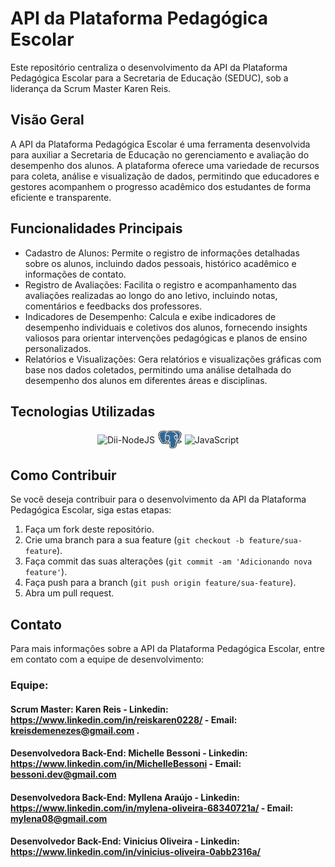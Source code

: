 # API da Plataforma Pedagógica Escolar

Este repositório centraliza o desenvolvimento da API da Plataforma Pedagógica Escolar para a Secretaria de Educação (SEDUC), sob a liderança da Scrum Master Karen Reis.

## Visão Geral

A API da Plataforma Pedagógica Escolar é uma ferramenta desenvolvida para auxiliar a Secretaria de Educação no gerenciamento e avaliação do desempenho dos alunos. A plataforma oferece uma variedade de recursos para coleta, análise e visualização de dados, permitindo que educadores e gestores acompanhem o progresso acadêmico dos estudantes de forma eficiente e transparente.

## Funcionalidades Principais

- Cadastro de Alunos: Permite o registro de informações detalhadas sobre os alunos, incluindo dados pessoais, histórico acadêmico e informações de contato.
- Registro de Avaliações: Facilita o registro e acompanhamento das avaliações realizadas ao longo do ano letivo, incluindo notas, comentários e feedbacks dos professores.
- Indicadores de Desempenho: Calcula e exibe indicadores de desempenho individuais e coletivos dos alunos, fornecendo insights valiosos para orientar intervenções pedagógicas e planos de ensino personalizados.
- Relatórios e Visualizações: Gera relatórios e visualizações gráficas com base nos dados coletados, permitindo uma análise detalhada do desempenho dos alunos em diferentes áreas e disciplinas.

## Tecnologias Utilizadas

 <div align="center">
    <img align="center" alt="Dii-NodeJS" height="30" width="40" src="https://cdn.jsdelivr.net/gh/devicons/devicon/icons/nodejs/nodejs-original.svg">
    <img align="center" height="30" width="40" alt="Postgresql" src="https://github.com/devicons/devicon/blob/v2.15.1/icons/postgresql/postgresql-original.svg">
   <img align="center" height="30" width="40" alt="JavaScript" src="https://cdn.jsdelivr.net/gh/devicons/devicon/icons/javascript/javascript-original.svg">
</div>

## Como Contribuir

Se você deseja contribuir para o desenvolvimento da API da Plataforma Pedagógica Escolar, siga estas etapas:

1. Faça um fork deste repositório.
2. Crie uma branch para a sua feature (`git checkout -b feature/sua-feature`).
3. Faça commit das suas alterações (`git commit -am 'Adicionando nova feature'`).
4. Faça push para a branch (`git push origin feature/sua-feature`).
5. Abra um pull request.

## Contato

Para mais informações sobre a API da Plataforma Pedagógica Escolar, entre em contato com a equipe de desenvolvimento:

### Equipe:

#### Scrum Master: Karen Reis - Linkedin: https://www.linkedin.com/in/reiskaren0228/ - Email: kreisdemenezes@gmail.com .
#### Desenvolvedora Back-End: Michelle Bessoni - Linkedin: https://www.linkedin.com/in/MichelleBessoni - Email: bessoni.dev@gmail.com 
#### Desenvolvedora Back-End: Myllena Araújo - Linkedin: https://www.linkedin.com/in/mylena-oliveira-68340721a/ - Email: mylena08@gmail.com 
#### Desenvolvedor Back-End: Vinicius Oliveira - Linkedin: https://www.linkedin.com/in/vinicius-oliveira-0abb2316a/
